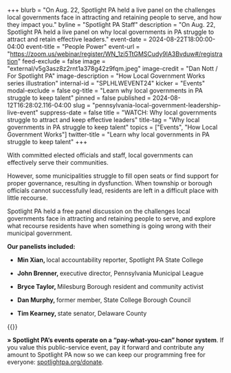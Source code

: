 +++
blurb = "On Aug. 22, Spotlight PA held a live panel on the challenges local governments face in attracting and retaining people to serve, and how they impact you."
byline = "Spotlight PA Staff"
description = "On Aug. 22, Spotlight PA held a live panel on why local governments in PA struggle to attract and retain effective leaders."
event-date = 2024-08-22T18:00:00-04:00
event-title = "People Power"
event-url = "https://zoom.us/webinar/register/WN_1zi5TtGMSCudy9lA3Bvduw#/registration"
feed-exclude = false
image = "external/v5g3asz8z2rnt1a378g42z9fqm.jpeg"
image-credit = "Dan Nott / For Spotlight PA"
image-description = "How Local Government Works series illustration"
internal-id = "SPLHLWEVENT24"
kicker = "Events"
modal-exclude = false
og-title = "Learn why local governments in PA struggle to keep talent"
pinned = false
published = 2024-08-12T16:28:02.116-04:00
slug = "pennsylvania-local-government-leadership-live-event"
suppress-date = false
title = "WATCH: Why local governments struggle to attract and keep effective leaders"
title-tag = "Why local governments in PA struggle to keep talent"
topics = ["Events", "How Local Government Works"]
twitter-title = "Learn why local governments in PA struggle to keep talent"
+++

With committed elected officials and staff, local governments can effectively serve their communities.

However, some municipalities struggle to fill open seats or find support for proper governance, resulting in dysfunction. When township or borough officials cannot successfully lead, residents are left in a difficult place with little recourse.

Spotlight PA held a free panel discussion on the challenges local governments face in attracting and retaining people to serve, and explore what recourse residents have when something is going wrong with their municipal government.

<strong>Our panelists included:</strong>

- <strong>Min Xian, </strong>local accountability reporter, Spotlight PA State College

- <strong>John Brenner, </strong>executive director, Pennsylvania Municipal League

- <strong>Bryce Taylor, </strong>Milesburg Borough resident and community activist

- <strong>Dan Murphy, </strong>former member, State College Borough Council

- <strong>Tim Kearney, </strong>state senator, Delaware County

{{<vimeo id="1001966755" >}}

<strong>» Spotlight PA’s events operate on a “pay-what-you-can” honor system</strong>. If you value this public-service event, pay it forward and contribute any amount to Spotlight PA now so we can keep our programming free for everyone: <a href="http://spotlightpa.org/donate">spotlightpa.org/donate</a>.

